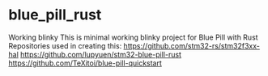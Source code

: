 # blue_pill_rust
Working blinky
This is minimal working blinky project for Blue Pill with Rust
Repositories used in creating this:
https://github.com/stm32-rs/stm32f3xx-hal
https://github.com/lupyuen/stm32-blue-pill-rust
https://github.com/TeXitoi/blue-pill-quickstart
